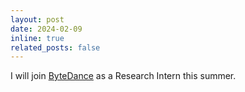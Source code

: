 ```yaml
---
layout: post
date: 2024-02-09
inline: true
related_posts: false
---
```


I will join [ByteDance](https://www.bytedance.com/en/) as a Research Intern this summer.
